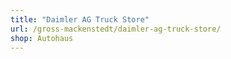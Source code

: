 ```yaml
---
title: "Daimler AG Truck Store"
url: /gross-mackenstedt/daimler-ag-truck-store/
shop: Autohaus
---
```

